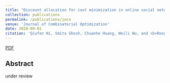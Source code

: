 ```yaml
---
title: "Discount allocation for cost minimization in online social networks"
collection: publications
permalink: /publications/joco
venue: 'Journal of Combinatorial Optimization'
date: 2020-09-01
citation: 'Qiufen Ni, Smita Ghosh, Chuanhe Huang, Weili Wu, and <b>Rong Jin</b>. <i>Journal of Combinatorial Optimization (JOCO)</i>.'
---
```

[PDF](http://rongjinutd.github.io/files/)

## Abstract
under review
